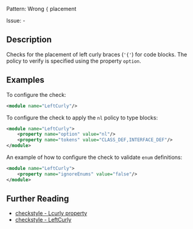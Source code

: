 Pattern: Wrong `{` placement

Issue: -

## Description

Checks for the placement of left curly braces (`'{'`) for code blocks. The policy to verify is specified using the property `option`.

## Examples

To configure the check: 


```xml
<module name="LeftCurly"/>
```
        

To configure the check to apply the `nl` policy to type blocks: 


```xml
<module name="LeftCurly">
    <property name="option" value="nl"/>
    <property name="tokens" value="CLASS_DEF,INTERFACE_DEF"/>
</module>
```
        

An example of how to configure the check to validate `enum` definitions: 


```xml
<module name="LeftCurly">
    <property name="ignoreEnums" value="false"/>
</module>
```

## Further Reading

* [checkstyle - Lcurly property](http://checkstyle.sourceforge.net/property_types.html#lcurly)
* [checkstyle - LeftCurly](http://checkstyle.sourceforge.net/config_blocks.html#LeftCurly)
